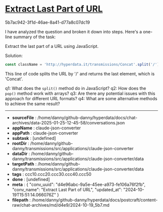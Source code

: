 # [Extract Last Part of URL](https://claude.ai/chat/d4e96abc-9a5e-45ee-a973-fe106a76f2fb)

5b7ac942-3f1d-46ae-8a41-d77a8c07dc19

 I have analyzed the question and broken it down into steps. Here's a one-line summary of the task:

Extract the last part of a URL using JavaScript.

Solution:
```javascript
const className = 'http://hyperdata.it/transmissions/Concat'.split('/').pop();
```

This line of code splits the URL by '/' and returns the last element, which is 'Concat'.

q1: What does the `split()` method do in JavaScript?
q2: How does the `pop()` method work with arrays?
q3: Are there any potential issues with this approach for different URL formats?
q4: What are some alternative methods to achieve the same result?

---

* **sourceFile** : /home/danny/github-danny/hyperdata/docs/chat-archives/data-2025-01-25-12-45-58/conversations.json
* **appName** : claude-json-converter
* **appPath** : claude-json-converter
* **subtask** : [undefined]
* **rootDir** : /home/danny/github-danny/transmissions/src/applications/claude-json-converter
* **dataDir** : /home/danny/github-danny/transmissions/src/applications/claude-json-converter/data
* **targetPath** : /home/danny/github-danny/transmissions/src/applications/claude-json-converter/data
* **tags** : ccc10.ccc20.ccc30.ccc40.ccc50
* **done** : [undefined]
* **meta** : {
  "conv_uuid": "d4e96abc-9a5e-45ee-a973-fe106a76f2fb",
  "conv_name": "Extract Last Part of URL",
  "updated_at": "2024-10-19T15:51:14.066076Z"
}
* **filepath** : /home/danny/github-danny/hyperdata/docs/postcraft/content-raw/chat-archives/md/d4e9/2024-10-19_5b7.md